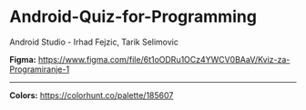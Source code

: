 # Android-Quiz-for-Programming
Android Studio - Irhad Fejzic, Tarik Selimovic

**Figma:** https://www.figma.com/file/6t1oODRu1OCz4YWCV0BAaV/Kviz-za-Programiranje-1 

---

**Colors:** https://colorhunt.co/palette/185607
